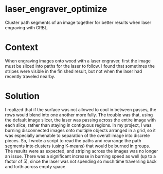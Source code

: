 # laser_engraver_optimize
Cluster path segments of an image together for better results when laser engraving with GRBL.

# Context
When engraving images onto wood with a laser engraver, first the image must be sliced into paths for the laser to follow.  I found that sometimes the stripes were visible in the finished result, but not when the laser had recently traveled nearby.

# Solution
I realized that if the surface was not allowed to cool in between passes, the rows would blend into one another more fully.  The trouble was that, using the default image slicer, the laser was passing across the entire image with each slice, rather than staying in contiguous regions.  In my project, I was burning disconnected images onto multiple objects arranged in a grid, so it was especially amenable to separation of the overall image into discrete pieces.
So, I wrote a script to read the paths and rearrange the path segments into clusters (using K-means) that would be burned in groups.  The results were as expected, and striping across the images was no longer an issue.  There was a significant increase in burning speed as well (up to a factor of 5), since the laser was not spending so much time traversing back and forth across empty space.
